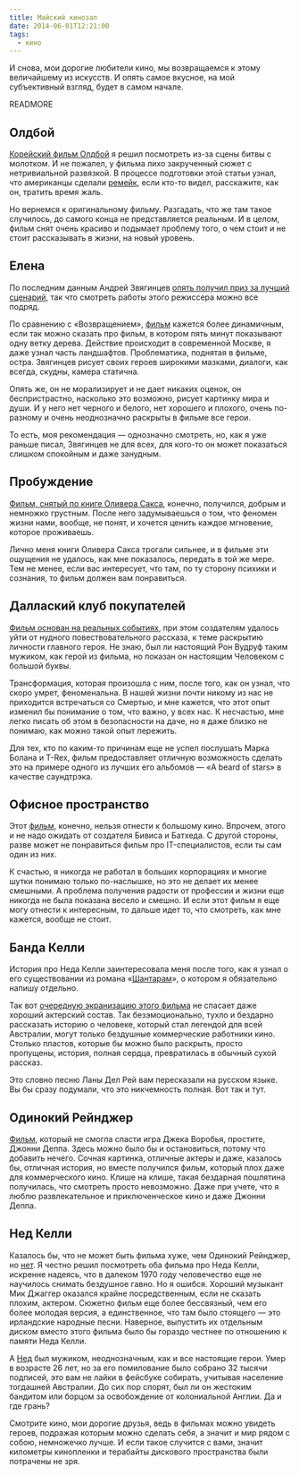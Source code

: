 ```yaml
---
title: Майский кинозал
date: 2014-06-01T12:21:00
tags:
  - кино
---
```


И снова, мои дорогие любители кино, мы возвращаемся к этому величайшему из искусств. И опять самое вкусное, на мой
субъективный взгляд, будет в самом начале.

READMORE

## Олдбой

[Корейский фильм Олдбой](http://www.kinopoisk.ru/film/75871/) я решил посмотреть из-за сцены битвы с молотком. И не
пожалел, у фильма лихо закрученный сюжет с нетривиальной развязкой. В процессе подготовки этой статьи узнал, что
американцы сделали [ремейк](http://www.kinopoisk.ru/film/431323/), если кто-то видел, расскажите, как он, тратить время
жаль.

Но вернемся к оригинальному фильму. Разгадать, что же там такое случилось, до самого конца не представляется реальным.
И в целом, фильм снят очень красиво и подымает проблему того, о чем стоит и не стоит рассказывать в жизни, на новый
уровень.

## Елена

По последним данным Андрей Звягинцев [опять получил приз за лучший сценарий](http://tvrain.ru/articles/leviafan_zvjagintseva_poluchil_v_kannah_nagradu_za_luchshij_stsenarij-368931/), так что смотреть работы этого режиссера можно все подряд.

По сравнению с «Возвращением», [фильм](http://www.kinopoisk.ru/film/501958/) кажется более динамичным, если так можно
сказать про фильм, в котором пять минут показывают одну ветку дерева. Действие происходит в современной Москве, я даже
узнал часть ландшафтов. Проблематика, поднятая в фильме, остра. Звягинцев рисует своих героев широкими мазками, диалоги,
как всегда, скудны, камера статична.

Опять же, он не морализирует и не дает никаких оценок, он беспристрастно, насколько это возможно, рисует картинку мира и
души. И у него нет черного и белого, нет хорошего и плохого, очень по-разному и очень неоднозначно раскрыты в фильме все
герои.

То есть, моя рекомендация — однозначно смотреть, но, как я уже раньше писал, Звягинцев не для всех, для кого-то он может
показаться слишком спокойным и даже занудным.

## Пробуждение

[Фильм, снятый по книге Оливера Сакса](http://www.kinopoisk.ru/film/2950/), конечно, получился, добрым и немножко
грустным. После него задумываешься о том, что феномен жизни нами, вообще, не понят, и хочется ценить каждое мгновение,
которое проживаешь.

Лично меня книги Оливера Сакса трогали сильнее, и в фильме эти ощущения не удалось, как мне показалось, передать в той
же мере. Тем не менее, если вас интересует, что там, по ту сторону психики и сознания, то фильм должен вам понравиться.

## Даллаский клуб покупателей

[Фильм основан на реальных событиях](http://www.kinopoisk.ru/film/260162/), при этом создателям удалось уйти от нудного
повествовательного рассказа, к теме раскрытию личности главного героя. Не знаю, был ли настоящий Рон Вудруф таким
мужиком, как герой из фильма, но показан он настоящим Человеком с большой буквы.

Трансформация, которая произошла с ним, после того, как он узнал, что скоро умрет, феноменальна. В нашей жизни почти
никому из нас не приходится встречаться со Смертью, и мне кажется, что этот опыт изменил бы понимание о том, что важно,
у всех нас. К несчастью, мне легко писать об этом в безопасности на даче, но я даже близко не понимаю, как можно такой
опыт пережить.

Для тех, кто по каким-то причинам еще не успел послушать Марка Болана и T-Rex, фильм предоставляет отличную возможность
сделать это на примере одного из лучших его альбомов — «A beard of stars» в качестве саундтрэка.

## Офисное пространство

Этот [фильм](http://www.kinopoisk.ru/film/6049/), конечно, нельзя отнести к большому кино. Впрочем, этого и не надо
ожидать от создателя Бивиса и Батхеда. С другой стороны, разве может не понравиться фильм про IT-специалистов, если ты
сам один из них.

К счастью, я никогда не работал в больших корпорациях и многие шутки понимаю только по-наслышке, но это не делает их
менее смешными. А проблема получения радости от профессии и жизни еще никогда не была показана весело и смешно. И если
этот фильм я еще могу отнести к интересным, то дальше идет то, что смотреть, как мне кажется, вообще не стоит.

## Банда Келли

История про Неда Келли заинтересовала меня после того, как я узнал о его существовании из романа
«[Шантарам](http://ru.wikipedia.org/wiki/%D0%A8%D0%B0%D0%BD%D1%82%D0%B0%D1%80%D0%B0%D0%BC_%28%D1%80%D0%BE%D0%BC%D0%B0%D0%BD%29)»,
о котором я обязательно напишу отдельно.

Так вот [очередную экранизацию этого фильма](http://www.kinopoisk.ru/film/5572/) не спасает даже хороший актерский
состав. Так безэмоционально, тухло и бездарно рассказать историю о человеке, который стал легендой для всей Австралии,
могут только бездушные коммерческие работники кино. Столько пластов, которые бы можно было раскрыть, просто пропущены,
история, полная сердца, превратилась в обычный сухой рассказ.

Это словно песню Ланы Дел Рей вам пересказали на русском языке. Вы бы сразу подумали, что это никчемность полная. Вот
так и тут.

## Одинокий Рейнджер

[Фильм](http://www.kinopoisk.ru/film/461981/), который не смогла спасти игра Джека Воробья, простите, Джонни Деппа.
Здесь можно было бы и остановиться, потому что добавить нечего. Сочная картинка, отличные актеры и даже, казалось бы,
отличная история, но вместе получился фильм, который плох даже для коммерческого кино. Клише на клише, такая бездарная
пошлятина получилась, что смотреть просто невозможно. Даже при учете, что я люблю развлекательное и приключенческое кино
и даже Джонни Деппа.

## Нед Келли

Казалось бы, что не может быть фильма хуже, чем Одинокий Рейнджер, но [нет](http://www.kinopoisk.ru/film/22933/). Я
честно решил посмотреть оба фильма про Неда Келли, искренне надеясь, что в далеком 1970 году человечество еще не
научилось снимать бездушное гавно. Но я ошибся. Хороший музыкант Мик Джаггер оказался крайне посредственным, если не
сказать плохим, актером. Сюжетно фильм еще более бессвязный, чем его более молодая версия, а единственное, что там было
стоящего — это ирландские народные песни. Наверное, выпустить их отдельным диском вместо этого фильма было бы гораздо
честнее по отношению к памяти Неда Келли.

А [Нед](http://ru.wikipedia.org/wiki/%D0%9D%D0%B5%D0%B4_%D0%9A%D0%B5%D0%BB%D0%BB%D0%B8) был мужиком, неоднозначным, как
и все настоящие герои. Умер в возрасте 26 лет, но за его помилование было собрано 32 тысячи подписей, это вам не лайки в
фейсбуке собирать, учитывая население тогдашней Австралии. До сих пор спорят, был ли он жестоким бандитом или
борцом за освобождение от колониальной Англии. Да и где грань?

Смотрите кино, мои дорогие друзья, ведь в фильмах можно увидеть героев, подражая которым можно сделать себя, а значит и
мир рядом с собою, немножечко лучше. И если такое случится с вами, значит километры кинопленки и терабайты дискового
пространства были потрачены не зря.
